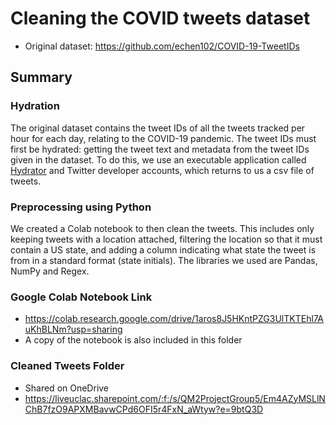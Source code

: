 # Cleaning the COVID tweets dataset
* Original dataset: https://github.com/echen102/COVID-19-TweetIDs

## Summary

### Hydration
The original dataset contains the tweet IDs of all the tweets tracked per hour for each day, relating to the COVID-19 pandemic. 
The tweet IDs must first be hydrated: getting the tweet text and metadata from the tweet IDs given in the dataset.
To do this, we use an executable application called [Hydrator](https://github.com/DocNow/hydrator) and Twitter developer accounts, which returns to us a csv file of tweets.

### Preprocessing using Python
We created a Colab notebook to then clean the tweets. This includes only keeping tweets with a location attached, filtering the location so that it must contain a US state, and adding a column indicating what state the tweet is from in a standard format (state initials).
The libraries we used are Pandas, NumPy and Regex.

### Google Colab Notebook Link
* https://colab.research.google.com/drive/1aros8J5HKntPZG3UlTKTEhl7AuKhBLNm?usp=sharing
* A copy of the notebook is also included in this folder

### Cleaned Tweets Folder
* Shared on OneDrive
* https://liveuclac.sharepoint.com/:f:/s/QM2ProjectGroup5/Em4AZyMSLlNChB7fzO9APXMBavwCPd6OFI5r4FxN_aWtyw?e=9btQ3D
